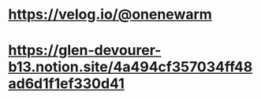 # https://velog.io/@onenewarm
# https://glen-devourer-b13.notion.site/4a494cf357034ff48ad6d1f1ef330d41
